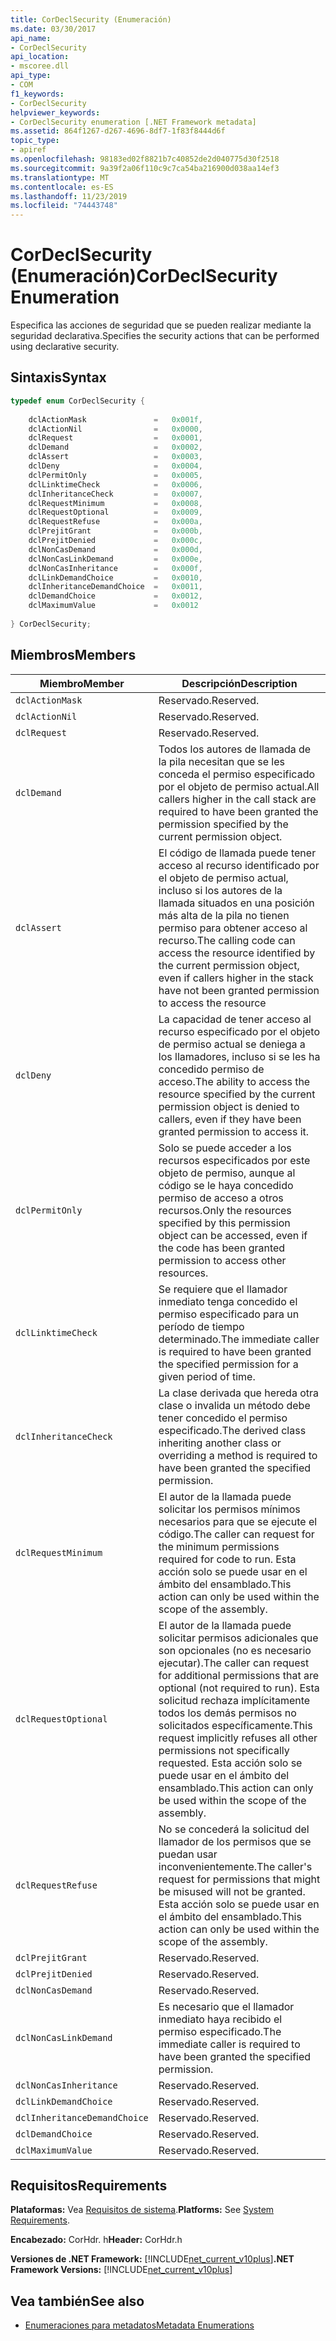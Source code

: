 ```yaml
---
title: CorDeclSecurity (Enumeración)
ms.date: 03/30/2017
api_name:
- CorDeclSecurity
api_location:
- mscoree.dll
api_type:
- COM
f1_keywords:
- CorDeclSecurity
helpviewer_keywords:
- CorDeclSecurity enumeration [.NET Framework metadata]
ms.assetid: 864f1267-d267-4696-8df7-1f83f8444d6f
topic_type:
- apiref
ms.openlocfilehash: 98183ed02f8821b7c40852de2d040775d30f2518
ms.sourcegitcommit: 9a39f2a06f110c9c7ca54ba216900d038aa14ef3
ms.translationtype: MT
ms.contentlocale: es-ES
ms.lasthandoff: 11/23/2019
ms.locfileid: "74443748"
---
```

# <a name="cordeclsecurity-enumeration"></a><span data-ttu-id="fe3c8-102">CorDeclSecurity (Enumeración)</span><span class="sxs-lookup"><span data-stu-id="fe3c8-102">CorDeclSecurity Enumeration</span></span>
<span data-ttu-id="fe3c8-103">Especifica las acciones de seguridad que se pueden realizar mediante la seguridad declarativa.</span><span class="sxs-lookup"><span data-stu-id="fe3c8-103">Specifies the security actions that can be performed using declarative security.</span></span>  
  
## <a name="syntax"></a><span data-ttu-id="fe3c8-104">Sintaxis</span><span class="sxs-lookup"><span data-stu-id="fe3c8-104">Syntax</span></span>  
  
```cpp  
typedef enum CorDeclSecurity {  
  
    dclActionMask               =   0x001f,  
    dclActionNil                =   0x0000,  
    dclRequest                  =   0x0001,  
    dclDemand                   =   0x0002,  
    dclAssert                   =   0x0003,  
    dclDeny                     =   0x0004,  
    dclPermitOnly               =   0x0005,  
    dclLinktimeCheck            =   0x0006,  
    dclInheritanceCheck         =   0x0007,  
    dclRequestMinimum           =   0x0008,  
    dclRequestOptional          =   0x0009,  
    dclRequestRefuse            =   0x000a,  
    dclPrejitGrant              =   0x000b,  
    dclPrejitDenied             =   0x000c,  
    dclNonCasDemand             =   0x000d,  
    dclNonCasLinkDemand         =   0x000e,  
    dclNonCasInheritance        =   0x000f,  
    dclLinkDemandChoice         =   0x0010,  
    dclInheritanceDemandChoice  =   0x0011,  
    dclDemandChoice             =   0x0012,  
    dclMaximumValue             =   0x0012  
  
} CorDeclSecurity;  
```  
  
## <a name="members"></a><span data-ttu-id="fe3c8-105">Miembros</span><span class="sxs-lookup"><span data-stu-id="fe3c8-105">Members</span></span>  
  
|<span data-ttu-id="fe3c8-106">Miembro</span><span class="sxs-lookup"><span data-stu-id="fe3c8-106">Member</span></span>|<span data-ttu-id="fe3c8-107">Descripción</span><span class="sxs-lookup"><span data-stu-id="fe3c8-107">Description</span></span>|  
|------------|-----------------|  
|`dclActionMask`|<span data-ttu-id="fe3c8-108">Reservado.</span><span class="sxs-lookup"><span data-stu-id="fe3c8-108">Reserved.</span></span>|  
|`dclActionNil`|<span data-ttu-id="fe3c8-109">Reservado.</span><span class="sxs-lookup"><span data-stu-id="fe3c8-109">Reserved.</span></span>|  
|`dclRequest`|<span data-ttu-id="fe3c8-110">Reservado.</span><span class="sxs-lookup"><span data-stu-id="fe3c8-110">Reserved.</span></span>|  
|`dclDemand`|<span data-ttu-id="fe3c8-111">Todos los autores de llamada de la pila necesitan que se les conceda el permiso especificado por el objeto de permiso actual.</span><span class="sxs-lookup"><span data-stu-id="fe3c8-111">All callers higher in the call stack are required to have been granted the permission specified by the current permission object.</span></span>|  
|`dclAssert`|<span data-ttu-id="fe3c8-112">El código de llamada puede tener acceso al recurso identificado por el objeto de permiso actual, incluso si los autores de la llamada situados en una posición más alta de la pila no tienen permiso para obtener acceso al recurso.</span><span class="sxs-lookup"><span data-stu-id="fe3c8-112">The calling code can access the resource identified by the current permission object, even if callers higher in the stack have not been granted permission to access the resource</span></span>|  
|`dclDeny`|<span data-ttu-id="fe3c8-113">La capacidad de tener acceso al recurso especificado por el objeto de permiso actual se deniega a los llamadores, incluso si se les ha concedido permiso de acceso.</span><span class="sxs-lookup"><span data-stu-id="fe3c8-113">The ability to access the resource specified by the current permission object is denied to callers, even if they have been granted permission to access it.</span></span>|  
|`dclPermitOnly`|<span data-ttu-id="fe3c8-114">Solo se puede acceder a los recursos especificados por este objeto de permiso, aunque al código se le haya concedido permiso de acceso a otros recursos.</span><span class="sxs-lookup"><span data-stu-id="fe3c8-114">Only the resources specified by this permission object can be accessed, even if the code has been granted permission to access other resources.</span></span>|  
|`dclLinktimeCheck`|<span data-ttu-id="fe3c8-115">Se requiere que el llamador inmediato tenga concedido el permiso especificado para un período de tiempo determinado.</span><span class="sxs-lookup"><span data-stu-id="fe3c8-115">The immediate caller is required to have been granted the specified permission for a given period of time.</span></span>|  
|`dclInheritanceCheck`|<span data-ttu-id="fe3c8-116">La clase derivada que hereda otra clase o invalida un método debe tener concedido el permiso especificado.</span><span class="sxs-lookup"><span data-stu-id="fe3c8-116">The derived class inheriting another class or overriding a method is required to have been granted the specified permission.</span></span>|  
|`dclRequestMinimum`|<span data-ttu-id="fe3c8-117">El autor de la llamada puede solicitar los permisos mínimos necesarios para que se ejecute el código.</span><span class="sxs-lookup"><span data-stu-id="fe3c8-117">The caller can request for the minimum permissions required for code to run.</span></span> <span data-ttu-id="fe3c8-118">Esta acción solo se puede usar en el ámbito del ensamblado.</span><span class="sxs-lookup"><span data-stu-id="fe3c8-118">This action can only be used within the scope of the assembly.</span></span>|  
|`dclRequestOptional`|<span data-ttu-id="fe3c8-119">El autor de la llamada puede solicitar permisos adicionales que son opcionales (no es necesario ejecutar).</span><span class="sxs-lookup"><span data-stu-id="fe3c8-119">The caller can request for additional permissions that are optional (not required to run).</span></span> <span data-ttu-id="fe3c8-120">Esta solicitud rechaza implícitamente todos los demás permisos no solicitados específicamente.</span><span class="sxs-lookup"><span data-stu-id="fe3c8-120">This request implicitly refuses all other permissions not specifically requested.</span></span> <span data-ttu-id="fe3c8-121">Esta acción solo se puede usar en el ámbito del ensamblado.</span><span class="sxs-lookup"><span data-stu-id="fe3c8-121">This action can only be used within the scope of the assembly.</span></span>|  
|`dclRequestRefuse`|<span data-ttu-id="fe3c8-122">No se concederá la solicitud del llamador de los permisos que se puedan usar inconvenientemente.</span><span class="sxs-lookup"><span data-stu-id="fe3c8-122">The caller's request for permissions that might be misused will not be granted.</span></span> <span data-ttu-id="fe3c8-123">Esta acción solo se puede usar en el ámbito del ensamblado.</span><span class="sxs-lookup"><span data-stu-id="fe3c8-123">This action can only be used within the scope of the assembly.</span></span>|  
|`dclPrejitGrant`|<span data-ttu-id="fe3c8-124">Reservado.</span><span class="sxs-lookup"><span data-stu-id="fe3c8-124">Reserved.</span></span>|  
|`dclPrejitDenied`|<span data-ttu-id="fe3c8-125">Reservado.</span><span class="sxs-lookup"><span data-stu-id="fe3c8-125">Reserved.</span></span>|  
|`dclNonCasDemand`|<span data-ttu-id="fe3c8-126">Reservado.</span><span class="sxs-lookup"><span data-stu-id="fe3c8-126">Reserved.</span></span>|  
|`dclNonCasLinkDemand`|<span data-ttu-id="fe3c8-127">Es necesario que el llamador inmediato haya recibido el permiso especificado.</span><span class="sxs-lookup"><span data-stu-id="fe3c8-127">The immediate caller is required to have been granted the specified permission.</span></span>|  
|`dclNonCasInheritance`|<span data-ttu-id="fe3c8-128">Reservado.</span><span class="sxs-lookup"><span data-stu-id="fe3c8-128">Reserved.</span></span>|  
|`dclLinkDemandChoice`|<span data-ttu-id="fe3c8-129">Reservado.</span><span class="sxs-lookup"><span data-stu-id="fe3c8-129">Reserved.</span></span>|  
|`dclInheritanceDemandChoice`|<span data-ttu-id="fe3c8-130">Reservado.</span><span class="sxs-lookup"><span data-stu-id="fe3c8-130">Reserved.</span></span>|  
|`dclDemandChoice`|<span data-ttu-id="fe3c8-131">Reservado.</span><span class="sxs-lookup"><span data-stu-id="fe3c8-131">Reserved.</span></span>|  
|`dclMaximumValue`|<span data-ttu-id="fe3c8-132">Reservado.</span><span class="sxs-lookup"><span data-stu-id="fe3c8-132">Reserved.</span></span>|  
  
## <a name="requirements"></a><span data-ttu-id="fe3c8-133">Requisitos</span><span class="sxs-lookup"><span data-stu-id="fe3c8-133">Requirements</span></span>  
 <span data-ttu-id="fe3c8-134">**Plataformas:** Vea [Requisitos de sistema](../../../../docs/framework/get-started/system-requirements.md).</span><span class="sxs-lookup"><span data-stu-id="fe3c8-134">**Platforms:** See [System Requirements](../../../../docs/framework/get-started/system-requirements.md).</span></span>  
  
 <span data-ttu-id="fe3c8-135">**Encabezado:** CorHdr. h</span><span class="sxs-lookup"><span data-stu-id="fe3c8-135">**Header:** CorHdr.h</span></span>  
  
 <span data-ttu-id="fe3c8-136">**Versiones de .NET Framework:** [!INCLUDE[net_current_v10plus](../../../../includes/net-current-v10plus-md.md)]</span><span class="sxs-lookup"><span data-stu-id="fe3c8-136">**.NET Framework Versions:** [!INCLUDE[net_current_v10plus](../../../../includes/net-current-v10plus-md.md)]</span></span>  
  
## <a name="see-also"></a><span data-ttu-id="fe3c8-137">Vea también</span><span class="sxs-lookup"><span data-stu-id="fe3c8-137">See also</span></span>

- [<span data-ttu-id="fe3c8-138">Enumeraciones para metadatos</span><span class="sxs-lookup"><span data-stu-id="fe3c8-138">Metadata Enumerations</span></span>](../../../../docs/framework/unmanaged-api/metadata/metadata-enumerations.md)
